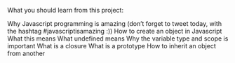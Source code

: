 What you should learn from this project:

Why Javascript programming is amazing (don’t forget to tweet today, with the hashtag #javascriptisamazing :))
How to create an object in Javascript
What this means
What undefined means
Why the variable type and scope is important
What is a closure
What is a prototype
How to inherit an object from another
